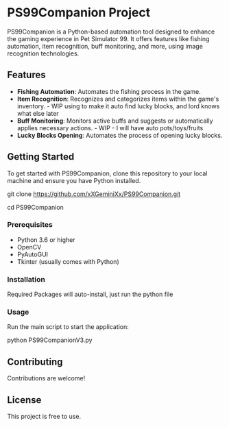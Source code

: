# PS99Companion Project

PS99Companion is a Python-based automation tool designed to enhance the gaming experience in Pet Simulator 99. It offers features like fishing automation, item recognition, buff monitoring, and more, using image recognition technologies.

## Features

- **Fishing Automation**: Automates the fishing process in the game.
- **Item Recognition**: Recognizes and categorizes items within the game's inventory. - WIP using to make it auto find lucky blocks, and lord knows what else later
- **Buff Monitoring**: Monitors active buffs and suggests or automatically applies necessary actions. - WIP - I will have auto pots/toys/fruits
- **Lucky Blocks Opening**: Automates the process of opening lucky blocks.

## Getting Started

To get started with PS99Companion, clone this repository to your local machine and ensure you have Python installed.

git clone https://github.com/xXGeminiXx/PS99Companion.git

cd PS99Companion

### Prerequisites

- Python 3.6 or higher
- OpenCV
- PyAutoGUI
- Tkinter (usually comes with Python)

### Installation

Required Packages will auto-install, just run the python file

### Usage

Run the main script to start the application:

python PS99CompanionV3.py

## Contributing

Contributions are welcome! 

## License

This project is free to use. 

